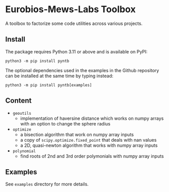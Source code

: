 # Eurobios-Mews-Labs Toolbox

A toolbox to factorize some code utilities across various projects.

## Install

The package requires Python 3.11 or above and is available on PyPI:

```
python3 -m pip install pyntb
```

The optional dependencies used in the examples in the Github repository can be installed at the same time by typing
instead:

```
python3 -m pip install pyntb[examples]
```

## Content

- `geoutils`
    - implementation of haversine distance which works on numpy arrays with an option to change the sphere radius
- `optimize`
    - a bisection algorithm that work on numpy array inputs
    - a copy of `scipy.optimize.fixed_point` that deals with nan values
    - a 2D, quasi-newton algorithm that works with numpy array inputs
- `polynomial`
    - find roots of 2nd and 3rd order polymonials with numpy array inputs

## Examples

See `examples` directory for more details.
